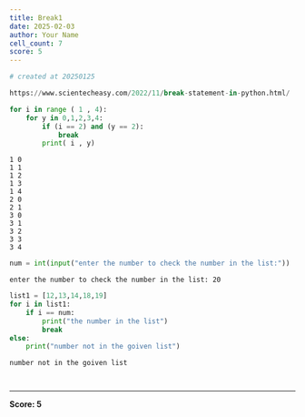 ```yaml
---
title: Break1
date: 2025-02-03
author: Your Name
cell_count: 7
score: 5
---
```


```python
# created at 20250125
```


```python
https://www.scientecheasy.com/2022/11/break-statement-in-python.html/
```


```python
for i in range ( 1 , 4):
    for y in 0,1,2,3,4:
        if (i == 2) and (y == 2):
            break
        print( i , y)
```

    1 0
    1 1
    1 2
    1 3
    1 4
    2 0
    2 1
    3 0
    3 1
    3 2
    3 3
    3 4



```python
num = int(input("enter the number to check the number in the list:"))
```

    enter the number to check the number in the list: 20



```python
list1 = [12,13,14,18,19]
for i in list1:
    if i == num:
        print("the number in the list")
        break    
else:
    print("number not in the goiven list")
```

    number not in the goiven list



```python

```


```python

```


---
**Score: 5**